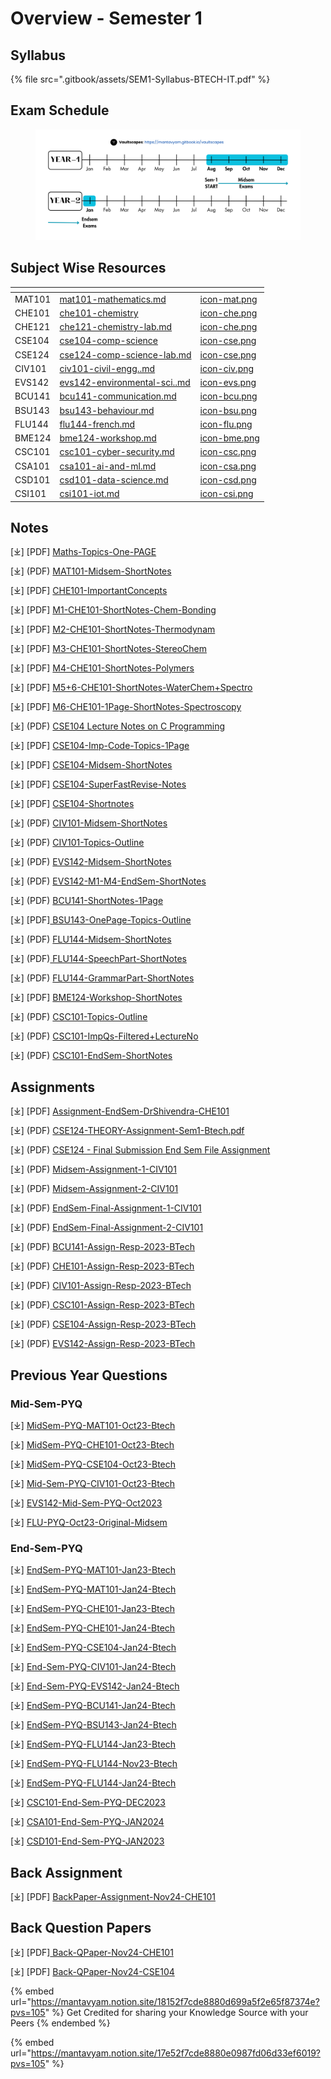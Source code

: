 # Overview - Semester 1

## Syllabus

{% file src=".gitbook/assets/SEM1-Syllabus-BTECH-IT.pdf" %}

## Exam Schedule

<figure><img src=".gitbook/assets/timeline-exam-y1s1-btech-vaultscapes.png" alt=""><figcaption></figcaption></figure>

## Subject Wise Resources

<table data-view="cards"><thead><tr><th></th><th data-type="content-ref"></th><th data-hidden data-card-cover data-type="files"></th></tr></thead><tbody><tr><td>MAT101</td><td><a href="mat101-mathematics.md">mat101-mathematics.md</a></td><td><a href=".gitbook/assets/icon-mat.png">icon-mat.png</a></td></tr><tr><td>CHE101</td><td><a href="che101-chemistry/">che101-chemistry</a></td><td><a href=".gitbook/assets/icon-che.png">icon-che.png</a></td></tr><tr><td>CHE121</td><td><a href="che101-chemistry/che121-chemistry-lab.md">che121-chemistry-lab.md</a></td><td><a href=".gitbook/assets/icon-che.png">icon-che.png</a></td></tr><tr><td>CSE104</td><td><a href="cse104-comp-science/">cse104-comp-science</a></td><td><a href=".gitbook/assets/icon-cse.png">icon-cse.png</a></td></tr><tr><td>CSE124</td><td><a href="cse104-comp-science/cse124-comp-science-lab.md">cse124-comp-science-lab.md</a></td><td><a href=".gitbook/assets/icon-cse.png">icon-cse.png</a></td></tr><tr><td>CIV101</td><td><a href="civ101-civil-engg..md">civ101-civil-engg..md</a></td><td><a href=".gitbook/assets/icon-civ.png">icon-civ.png</a></td></tr><tr><td>EVS142</td><td><a href="evs142-environmental-sci..md">evs142-environmental-sci..md</a></td><td><a href=".gitbook/assets/icon-evs.png">icon-evs.png</a></td></tr><tr><td>BCU141</td><td><a href="bcu141-communication.md">bcu141-communication.md</a></td><td><a href=".gitbook/assets/icon-bcu.png">icon-bcu.png</a></td></tr><tr><td>BSU143</td><td><a href="bsu143-behaviour.md">bsu143-behaviour.md</a></td><td><a href=".gitbook/assets/icon-bsu.png">icon-bsu.png</a></td></tr><tr><td>FLU144</td><td><a href="flu144-french.md">flu144-french.md</a></td><td><a href=".gitbook/assets/icon-flu.png">icon-flu.png</a></td></tr><tr><td>BME124</td><td><a href="bme124-workshop.md">bme124-workshop.md</a></td><td><a href=".gitbook/assets/icon-bme.png">icon-bme.png</a></td></tr><tr><td>CSC101</td><td><a href="specialisation/csc101-cyber-security.md">csc101-cyber-security.md</a></td><td><a href=".gitbook/assets/icon-csc.png">icon-csc.png</a></td></tr><tr><td>CSA101</td><td><a href="specialisation/csa101-ai-and-ml.md">csa101-ai-and-ml.md</a></td><td><a href=".gitbook/assets/icon-csa.png">icon-csa.png</a></td></tr><tr><td>CSD101</td><td><a href="specialisation/csd101-data-science.md">csd101-data-science.md</a></td><td><a href=".gitbook/assets/icon-csd.png">icon-csd.png</a></td></tr><tr><td>CSI101</td><td><a href="specialisation/csi101-iot.md">csi101-iot.md</a></td><td><a href=".gitbook/assets/icon-csi.png">icon-csi.png</a></td></tr></tbody></table>

## Notes

\[⤓] \[PDF] [Maths-Topics-One-PAGE](https://drive.google.com/file/d/13kBhXStMgQOqmmvVK4oyYzqxwuOwC8lb/view?usp=drive_link)

\[⤓] (PDF) [MAT101-Midsem-ShortNotes](https://drive.google.com/file/d/1hinI1cPMg_1XoCahUkQ3Jd00zof_TyjK/view?usp=drive_link)

\[⤓] \[PDF] [CHE101-ImportantConcepts](https://drive.google.com/file/d/1kSFLZZQVW9XlzTM3PaO53VQ4TLXlvSr3/view?usp=drive_link)

\[⤓] \[PDF] [M1-CHE101-ShortNotes-Chem-Bonding](https://drive.google.com/file/d/1St9sjwgBc4Nw1GBQa66TGNfm2MKpSwQB/view?usp=drive_link)

\[⤓] \[PDF] [M2-CHE101-ShortNotes-Thermodynam](https://drive.google.com/file/d/1Z2AR3ZHrvifDW655luXnzATIT7KBVjH2/view?usp=drive_link)

\[⤓] \[PDF] [M3-CHE101-ShortNotes-StereoChem](https://drive.google.com/file/d/1Ujk3SqhW49sY6aZKnMqjFqNRucDK5OY0/view?usp=drive_link)

\[⤓] \[PDF] [M4-CHE101-ShortNotes-Polymers](https://drive.google.com/file/d/1uJOl6M_2ScP3ICvCVHdxrJP7Rw5QhEu7/view?usp=drive_link)

\[⤓] \[PDF] [M5+6-CHE101-ShortNotes-WaterChem+Spectro](https://drive.google.com/file/d/1IgcRMEAJexFUQjnTwY-g23JQVyp_gX9s/view?usp=drive_link)

\[⤓] \[PDF] [M6-CHE101-1Page-ShortNotes-Spectroscopy](https://drive.google.com/file/d/1szrfLK7t2WCAsbjbmREi2lHNdSy7R1wE/view?usp=drive_link)

\[⤓] (PDF) [CSE104 Lecture Notes on C Programming](https://drive.google.com/file/d/1jQosuclvfHczGwY1dCHbG0O0-nhozsPN/view?usp=drive_link)

\[⤓] \[PDF] [CSE104-Imp-Code-Topics-1Page](https://drive.google.com/file/d/184oyo9fwS43u37CgqEbfggj8zM188quE/view?usp=drive_link)

\[⤓] \[PDF] [CSE104-Midsem-ShortNotes](https://drive.google.com/file/d/1zKWqv5fL7Kb1cejb3JRGQ1QGcESVxQyo/view?usp=drive_link)

\[⤓] \[PDF] [CSE104-SuperFastRevise-Notes](https://drive.google.com/file/d/1xmDDsoAySFJStV_n_JXHJrckiQwrOYgY/view?usp=drive_link)

\[⤓] \[PDF] [CSE104-Shortnotes](https://drive.google.com/file/d/1O6meRPYAZLRLMwajiIC-dPb1LovhE-9r/view?usp=drive_link)

\[⤓] (PDF) [CIV101-Midsem-ShortNotes](https://drive.google.com/file/d/1TqgmaQdo9zc30a2zspcM7i-HdetaSPD1/view?usp=drive_link)

\[⤓] (PDF) [CIV101-Topics-Outline](https://drive.google.com/file/d/1oEFOltiIC95uPJnLEjvhB03SkX7umr0U/view?usp=drive_link)

\[⤓] (PDF) [EVS142-Midsem-ShortNotes](https://drive.google.com/file/d/1Zgatbx5PQ4hi0KDrWq27J3eMdcKLOghn/view?usp=drive_link)

\[⤓] (PDF) [EVS142-M1-M4-EndSem-ShortNotes](https://drive.google.com/file/d/1gldpDX2Tz6kyc_YY-56fWWQHyI7sqpgm/view?usp=drive_link)

\[⤓] (PDF) [BCU141-ShortNotes-1Page](https://drive.google.com/file/d/16AZbG-5N4Fi0rbYTzBZsD9_6ggeJyxPz/view?usp=drive_link)

\[⤓] \[PDF][ BSU143-OnePage-Topics-Outline](https://drive.google.com/file/d/1JUdTGCxZgRntth0DdoI-AfsvISMAG1tO/view?usp=drive_link)

\[⤓] (PDF) [FLU144-Midsem-ShortNotes](https://drive.google.com/file/d/1yEvFM4JHznQSSsMpAJUTNKaLZhwsQk5V/view?usp=drive_link)

\[⤓] (PDF)[ FLU144-SpeechPart-ShortNotes](https://drive.google.com/file/d/1roQIY3UqnpAcAJ4vrXuZkTm_ycorU06-/view?usp=drive_link)

\[⤓] (PDF) [FLU144-GrammarPart-ShortNotes](https://drive.google.com/file/d/1b14d2kEwOc6-PaUb11x1BP2INUaFcNAO/view?usp=drive_link)

\[⤓] \[PDF] [BME124-Workshop-ShortNotes](https://drive.google.com/file/d/1TYDcItk4bQyngZEjJTItrUsxIEeK0j7G/view?usp=drive_link)

\[⤓] (PDF) [CSC101-Topics-Outline](https://drive.google.com/file/d/1xcyX1N8mBMkZ2IXktpZRWFRU2nhLINAj/view?usp=drive_link)

\[⤓] (PDF) [CSC101-ImpQs-Filtered+LectureNo](https://drive.google.com/file/d/1c8jnQK7Bhc-ZOlWmYzsn6KE13yG9jnyU/view?usp=drive_link)

\[⤓] (PDF) [CSC101-EndSem-ShortNotes](https://drive.google.com/file/d/1RvnMzQLr38DG6LQ9cJ1RSA0VUZp9hFIP/view?usp=drive_link)

## Assignments

\[⤓] \[PDF] [Assignment-EndSem-DrShivendra-CHE101](https://drive.google.com/file/d/1y-xKGEWA8gYxcKD9fNIeKuohxTYEvj9h/view?usp=drive_link)

\[⤓] (PDF) [CSE124-THEORY-Assignment-Sem1-Btech.pdf](https://drive.google.com/file/d/1h-sAbQ3Tn2H0BuJS6wUYuRQmvWpgPEm9/view?usp=drive_link)

\[⤓] (PDF) [CSE124 - Final Submission End Sem File Assignment](https://drive.google.com/file/d/1UhiU2aQz3MKnLkgenojnhaorAQscJXpD/view?usp=drive_link)

\[⤓] (PDF) [Midsem-Assignment-1-CIV101](https://drive.google.com/file/d/1oZLl2JALpRNOL6XMDHXNgXrAuz9Zr0qG/view?usp=drive_link)

\[⤓] (PDF) [Midsem-Assignment-2-CIV101](https://drive.google.com/file/d/1DNF3JhJJ4B1ZaJkThzBjjvJNuKmxQxTT/view?usp=drive_link)

\[⤓] (PDF) [EndSem-Final-Assignment-1-CIV101](https://drive.google.com/file/d/1NF2WPTNPqJybMIT8YLe8zTA7gK4HHj1B/view?usp=drive_link)

\[⤓] (PDF) [EndSem-Final-Assignment-2-CIV101](https://drive.google.com/file/d/1IJ2QxpR49dzE8DLFVGZ0dY1tjk_Q2H0J/view?usp=drive_link)

\[⤓] (PDF) [BCU141-Assign-Resp-2023-BTech](https://drive.google.com/file/d/1wDj3sJ1qqQAEy8laobwVivR6Ok8iaLm5/view?usp=drive_link)

\[⤓] (PDF) [CHE101-Assign-Resp-2023-BTech](https://drive.google.com/file/d/1OayNj5pGep1708RaPGaGTdSNwLMC22xV/view?usp=drive_link)

\[⤓] (PDF) [CIV101-Assign-Resp-2023-BTech](https://drive.google.com/file/d/1lnAA04lmhidkdTLeFfk6bsvFdKcH9rjf/view?usp=drive_link)

\[⤓] (PDF)[ CSC101-Assign-Resp-2023-BTech](https://drive.google.com/file/d/19oTOMw-3kmZwlg4wOAX0bB7iDXhfnSAI/view?usp=drive_link)

\[⤓] (PDF) [CSE104-Assign-Resp-2023-BTech](https://drive.google.com/file/d/1vE_iTBcSDO3WyFLiXbANJV4qTcdF6rq_/view?usp=drive_link)

\[⤓] (PDF) [EVS142-Assign-Resp-2023-BTech](https://drive.google.com/file/d/1hzzZBvhV6XCUPAk_-5banhay5CKY4z1Z/view?usp=drive_link)

## Previous Year Questions

### Mid-Sem-PYQ

\[⤓] [MidSem-PYQ-MAT101-Oct23-Btech](https://drive.google.com/file/d/1JzKonlRSMQaZG_4do6--cAI88sqvm-F2/view?usp=drive_link)

\[⤓] [MidSem-PYQ-CHE101-Oct23-Btech](https://drive.google.com/file/d/1K6IJw-AKF7U2BxNUBqoVT9AFZ1wgci-Q/view?usp=drive_link)

\[⤓] [MidSem-PYQ-CSE104-Oct23-Btech](https://drive.google.com/file/d/13KCGaG2EyC4GYDuuR6DDw7VJWYwtc4q9/view?usp=drive_link)

\[⤓] [Mid-Sem-PYQ-CIV101-Oct23-Btech](https://drive.google.com/file/d/10v6ht93OL6KntlM7cj39wevV9I-FFpa8/view?usp=drive_link)

\[⤓] [EVS142-Mid-Sem-PYQ-Oct2023](https://drive.google.com/file/d/11jCnO2fAMx45yw3hYNikXAQsM8TIo4Fp/view?usp=drive_link)

\[⤓] [FLU-PYQ-Oct23-Original-Midsem](https://drive.google.com/file/d/1CvlkoTb5vbvFSH0veeRbDsfgUfJx4-C4/view?usp=drive_link)

### End-Sem-PYQ

\[⤓] [EndSem-PYQ-MAT101-Jan23-Btech](https://drive.google.com/file/d/1JLjpuWPRkI1IjLDRui4b8UCk099J8rW-/view?usp=drive_link)&#x20;

\[⤓] [EndSem-PYQ-MAT101-Jan24-Btech ](https://drive.google.com/file/d/1bH8mnyGaVurAvbDqDK6hRzB0l2BR1Oyd/view?usp=drive_link)

\[⤓] [EndSem-PYQ-CHE101-Jan23-Btech](https://drive.google.com/file/d/1EEjQ9WBKbXe_XA5IEFZuqGFoEIrBtP-4/view?usp=drive_link)&#x20;

\[⤓] [EndSem-PYQ-CHE101-Jan24-Btech](https://drive.google.com/file/d/1KygNQF40xNW8Kaathp37X3Y0VXowXfdN/view?usp=drive_link)&#x20;

\[⤓] [EndSem-PYQ-CSE104-Jan24-Btech](https://drive.google.com/file/d/1b3h-A5TyzEnviqzk_4e4_1g6ofINF-IR/view?usp=drive_link)&#x20;

\[⤓] [End-Sem-PYQ-CIV101-Jan24-Btech](https://drive.google.com/file/d/1D40YAXs7mieFgRpTVoHcawRLZZq9He2o/view?usp=drive_link)

\[⤓] [End-Sem-PYQ-EVS142-Jan24-Btech ](https://drive.google.com/file/d/1iltEzwISZxNTXcb0AwRkhGWDNZPS1B-x/view?usp=drive_link)

\[⤓] [EndSem-PYQ-BCU141-Jan24-Btech ](https://drive.google.com/file/d/17-bUKm3eisOgpnkygXiL9yEZBQPwVJNs/view?usp=drive_link)

\[⤓] [EndSem-PYQ-BSU143-Jan24-Btech](https://drive.google.com/file/d/1nc43HVIki2UfZpjV9R_yUWSzFSSijYCS/view?usp=drive_link)

\[⤓] [EndSem-PYQ-FLU144-Jan23-Btech](https://drive.google.com/file/d/1fVSny8eLTXQgb94MX69EmjE75teiXncH/view?usp=drive_link)

\[⤓] [EndSem-PYQ-FLU144-Nov23-Btech](https://drive.google.com/file/d/1Y3gNSST561BribxLQ6xeDnSTOV-A0McP/view?usp=drive_link)

\[⤓] [EndSem-PYQ-FLU144-Jan24-Btech](https://drive.google.com/file/d/1ker2mVS5qN4z7mryTwWMZwJldPb5HkUY/view?usp=drive_link)&#x20;

\[⤓] [CSC101-End-Sem-PYQ-DEC2023](https://drive.google.com/file/d/1VnV5AiNaZvkgIF_urxKhlXBK_iZB5i3k/view?usp=drive_link)&#x20;

\[⤓] [CSA101-End-Sem-PYQ-JAN2024 ](https://drive.google.com/file/d/1Ccxk2lk1_w0z4KiuuJmbl2D5Vl6ZT6h7/view?usp=drive_link)

\[⤓] [CSD101-End-Sem-PYQ-JAN2023](https://drive.google.com/file/d/1t82D7YRac0LXkTpSgKHfcLvie_kKQYNx/view?usp=drive_link)&#x20;

## Back Assignment

\[⤓] \[PDF] [BackPaper-Assignment-Nov24-CHE101](https://drive.google.com/file/d/1FP5DLmogl1GtV78NnXZpoOh1shqKwWmW/view?usp=drive_link)

## Back Question Papers

\[⤓] \[PDF][ Back-QPaper-Nov24-CHE101](https://drive.google.com/file/d/13_mslOhgFzRmCMahSb1E5voMK7KsWtbA/view?usp=drive_link)

\[⤓] \[PDF] [Back-QPaper-Nov24-CSE104](https://drive.google.com/file/d/15PZSkr3wYiaienEZzz3NFYv4FBjldsue/view?usp=drive_link)

{% embed url="https://mantavyam.notion.site/18152f7cde8880d699a5f2e65f87374e?pvs=105" %}
Get Credited for sharing your Knowledge Source with your Peers
{% endembed %}

{% embed url="https://mantavyam.notion.site/17e52f7cde8880e0987fd06d33ef6019?pvs=105" %}
